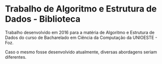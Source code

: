 # Trabalho de Algoritmo e Estrutura de Dados - Biblioteca
Trabalho desenvolvido em 2016 para a matéria de Algoritmo e Estrutura de Dados do curso de Bacharelado em Ciência da Computação da UNIOESTE - Foz.

Caso o mesmo fosse desenvolvido atualmente, diversas abordagens seriam diferentes.

